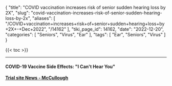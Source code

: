 {
    "title": "COVID vaccination increases risk of senior sudden hearing loss by 2X",
    "slug": "covid-vaccination-increases-risk-of-senior-sudden-hearing-loss-by-2x",
    "aliases": [
        "/COVID+vaccination+increases+risk+of+senior+sudden+hearing+loss+by+2X+-+Dec+2022",
        "/14162"
    ],
    "tiki_page_id": 14162,
    "date": "2022-12-20",
    "categories": [
        "Seniors",
        "Virus",
        "Ear"
    ],
    "tags": [
        "Ear",
        "Seniors",
        "Virus"
    ]
}


{{< toc >}} 

---

#### COVID-19 Vaccine Side Effects: "I Can't Hear You"

 **[Trial site News - McCullough](https://www.trialsitenews.com/a/covid-19-vaccine-side-effects-i-cant-hear-you-9522905b)**